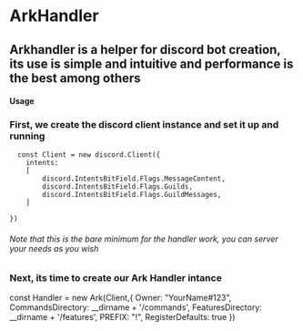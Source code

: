<h1> ArkHandler </h1>


<h2> Arkhandler is a helper for discord bot creation, its use is simple and intuitive and performance is the best among others </h2>

#### Usage


<h3> First, we create the discord client instance and set it up and running </h3>

```
  const Client = new discord.Client({
    intents: 
    [
        discord.IntentsBitField.Flags.MessageContent,
        discord.IntentsBitField.Flags.Guilds,
        discord.IntentsBitField.Flags.GuildMessages,
    ]

})
```

###### Note that this is the bare minimum for the handler work, you can server your needs as you wish

<h3> Next, its time to create our Ark Handler intance </h3>


  const Handler = new Ark(Client,{
    Owner: "YourName#123",
    CommandsDirectory: __dirname + '/commands',
    FeaturesDirectory: __dirname + '/features',
    PREFIX: "!",
    RegisterDefaults: true
})




